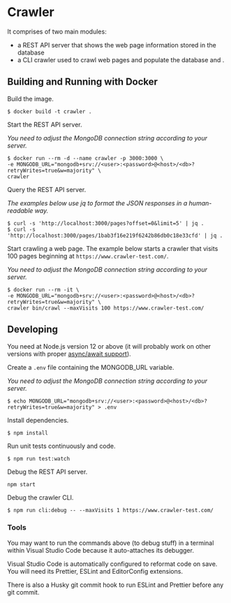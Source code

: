 # Crawler

It comprises of two main modules:

- a REST API server that shows the web page information stored in the database
- a CLI crawler used to crawl web pages and populate the database and .

## Building and Running with Docker

Build the image.

```
$ docker build -t crawler .
```

Start the REST API server.

_You need to adjust the MongoDB connection string according to your server._

```shell
$ docker run --rm -d --name crawler -p 3000:3000 \
-e MONGODB_URL="mongodb+srv://<user>:<password>@<host>/<db>?retryWrites=true&w=majority" \
crawler
```

Query the REST API server.

_The examples below use jq to format the JSON responses in a human-readable way._

```shell
$ curl -s 'http://localhost:3000/pages?offset=0&limit=5' | jq .
$ curl -s 'http://localhost:3000/pages/1bab3f16e219f6242b86db0c18e33cfd' | jq .
```

Start crawling a web page. The example below starts a crawler that visits 100 pages beginning at `https://www.crawler-test.com/`.

_You need to adjust the MongoDB connection string according to your server._

```shell
$ docker run --rm -it \
-e MONGODB_URL="mongodb+srv://<user>:<password>@<host>/<db>?retryWrites=true&w=majority" \
crawler bin/crawl --maxVisits 100 https://www.crawler-test.com/
```

## Developing

You need at Node.js version 12 or above (it will probably work on other versions with proper [async/await support](https://node.green/#ES2017-features-async-functions)).

Create a `.env` file containing the MONGODB_URL variable.

_You need to adjust the MongoDB connection string according to your server._

```shell
$ echo MONGODB_URL="mongodb+srv://<user>:<password>@<host>/<db>?retryWrites=true&w=majority" > .env
```

Install dependencies.

```shell
$ npm install
```

Run unit tests continuously and code.

```shell
$ npm run test:watch
```

Debug the REST API server.

```shell
npm start
```

Debug the crawler CLI.

```shell
$ npm run cli:debug -- --maxVisits 1 https://www.crawler-test.com/
```

### Tools

You may want to run the commands above (to debug stuff) in a terminal within Visual Studio Code because it auto-attaches its debugger.

Visual Studio Code is automatically configured to reformat code on save. You will need its Prettier, ESLint and EditorConfig extensions.

There is also a Husky git commit hook to run ESLint and Prettier before any git commit.

